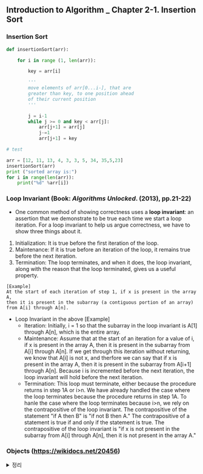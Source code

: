 ## Introduction to Algorithm _ Chapter 2-1. Insertion Sort

### Insertion Sort


```python
def insertionSort(arr):

    for i in range (1, len(arr)):

        key = arr[i]

        '''
        move elements of arr[0...i-], that are
        greater than key, to one position ahead
        of their current position
        '''

        j = i-1
        while j >= 0 and key < arr[j]:
            arr[j+1] = arr[j]
            j-=1
            arr[j+1] = key

# test

arr = [12, 11, 13, 4, 3, 3, 5, 34, 35,5,23]
insertionSort(arr)
print ("sorted array is:")
for i in range(len(arr)):
    print("%d" %arr[i])
```

### Loop Invariant (Book: *Algorithms Unlocked*. (2013), pp.21-22)
- One common method of showing correctness uses a **loop invariant**: an assertion that we demonstrate to be true each time we start a loop iteration. For a loop invariant to help us argue correctness, we have to show three things about it.

1. Initialization: It is true before the first iteration of the loop.
2. Maintenance: If it is true before an iteration of the loop, it remains true before the next iteration.
3. Termination: The loop terminates, and when it does, the loop invariant, along with the reason that the loop terminated, gives us a useful property.

```
[Example]
At the start of each iteration of step 1, if x is present in the array A, 
then it is present in the subarray (a contiguous portion of an array) from A[i] through A[n].
```

- Loop Invariant in the above [Example]
    - Iteration: Initially, i = 1 so that the subarray in the loop invariant is A[1] through A[n], which is the entire array.
    - Maintenance: Assume that at the start of an iteration for a value of i, if x is present in the array A, then it is present in the subarray from A[i] through A[n]. If we get through this iteration without returning, we know that A[i] is not x, and therfore we can say that if x is present in the array A, then it is present in the subarray from A[i+1] through A[n]. Because i is incremented before the next iteration, the loop invariant will hold before the next iteration.
    - Termination: This loop must terminate, either because the procedure returns in step 1A or i>n. We have already handled the case where the loop terminates because the procedure returns in step 1A.
    To hanle the case where the loop terminates because i>n, we rely on the contrapositive of the loop invariant. The contrapositive of the statement "if A then B" is "if not B then A." The contrapositive of a statement is true if and only if the statement is true. The contrapositive of the loop invariant is "if x is not present in the subarray from A[i] through A[n], then it is not present in the array A."

### Objects (https://wikidocs.net/20456)
<details>
<summary> 정리 </summary>
<div markdown='1'>
- Definition: any data with state (attributes or value) and defined behavior (methods).

- 객체는 어떤 속성값과 행동을 가지고 있는 데이터.
- 파이썬은 객체지향프로그래밍. 파이썬에서 모든 것은 객체이며, 객체는 각각 타입이 존재함. 객체는 타입별로 동일한 속성과 행동을 가짐.
- 객체는 클래스를 통해서 생성. 클래스는 클래스를 통해 생성할 객체들의 속성과 행동(매소드)을 정의하는 공간이며, 객체끼리 서로 같은 타입을 가진다면, 같은 속성과 행동(매소드)를 가짐.
- related functions: type, dir, help

<div>
	</details>
